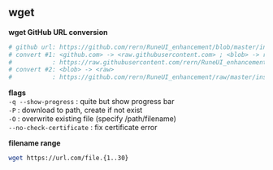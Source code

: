 wget
---

**wget GitHub URL conversion**  
```sh
# github url: https://github.com/rern/RuneUI_enhancement/blob/master/install.sh
# convert #1: <github.com> -> <raw.githubusercontent.com> ; <blob> -> remove
#           : https://raw.githubusercontent.com/rern/RuneUI_enhancement/master/install.sh
# convert #2: <blob> -> <raw>
#           : https://github.com/rern/RuneUI_enhancement/raw/master/install.sh
```

**flags**  
`-q --show-progress` : quite but show progress bar  
`-P` : download to path, create if not exist  
`-O` : overwrite existing file (specify /path/filename)  
`--no-check-certificate` : fix certificate error  

**filename range**  
```sh
wget https://url.com/file.{1..30}
```
